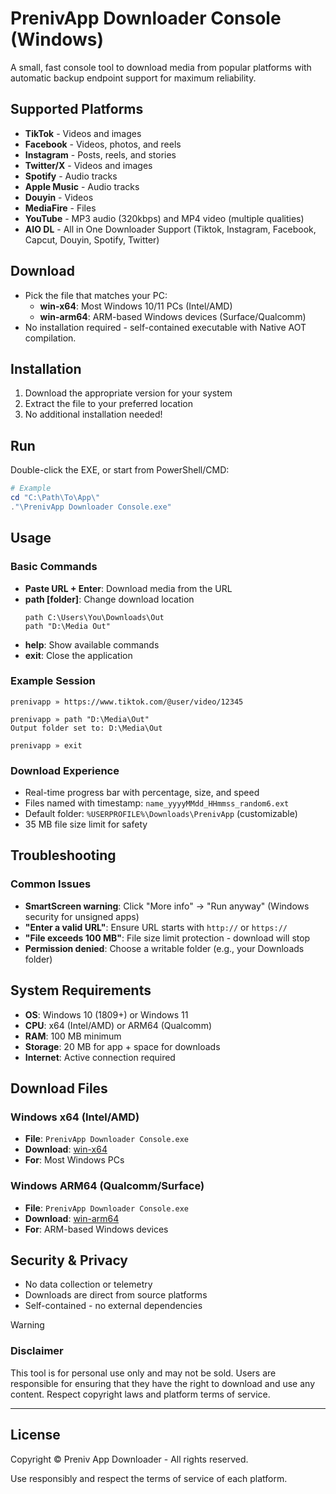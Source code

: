 # PrenivApp Downloader Console (Windows)

A small, fast console tool to download media from popular platforms with automatic backup endpoint support for maximum reliability.

## Supported Platforms
- **TikTok** - Videos and images
- **Facebook** - Videos, photos, and reels
- **Instagram** - Posts, reels, and stories
- **Twitter/X** - Videos and images
- **Spotify** - Audio tracks
- **Apple Music** - Audio tracks
- **Douyin** - Videos
- **MediaFire** - Files
- **YouTube** - MP3 audio (320kbps) and MP4 video (multiple qualities)
- **AIO DL** - All in One Downloader Support (Tiktok, Instagram, Facebook, Capcut, Douyin, Spotify, Twitter)

## Download
- Pick the file that matches your PC:
  - **win-x64**: Most Windows 10/11 PCs (Intel/AMD)
  - **win-arm64**: ARM-based Windows devices (Surface/Qualcomm)
- No installation required - self-contained executable with Native AOT compilation.

## Installation
1. Download the appropriate version for your system
2. Extract the file to your preferred location
3. No additional installation needed!

## Run
Double-click the EXE, or start from PowerShell/CMD:
```powershell
# Example
cd "C:\Path\To\App\"
."\PrenivApp Downloader Console.exe"
```

## Usage

### Basic Commands
- **Paste URL + Enter**: Download media from the URL
- **path [folder]**: Change download location
  ```
  path C:\Users\You\Downloads\Out
  path "D:\Media Out"
  ```
- **help**: Show available commands
- **exit**: Close the application

### Example Session
```
prenivapp » https://www.tiktok.com/@user/video/12345

prenivapp » path "D:\Media\Out"
Output folder set to: D:\Media\Out

prenivapp » exit
```

### Download Experience
- Real-time progress bar with percentage, size, and speed
- Files named with timestamp: `name_yyyyMMdd_HHmmss_random6.ext`
- Default folder: `%USERPROFILE%\Downloads\PrenivApp` (customizable)
- 35 MB file size limit for safety

## Troubleshooting

### Common Issues
- **SmartScreen warning**: Click "More info" → "Run anyway" (Windows security for unsigned apps)
- **"Enter a valid URL"**: Ensure URL starts with `http://` or `https://`
- **"File exceeds 100 MB"**: File size limit protection - download will stop
- **Permission denied**: Choose a writable folder (e.g., your Downloads folder)

## System Requirements
- **OS**: Windows 10 (1809+) or Windows 11
- **CPU**: x64 (Intel/AMD) or ARM64 (Qualcomm)
- **RAM**: 100 MB minimum
- **Storage**: 20 MB for app + space for downloads
- **Internet**: Active connection required

## Download Files

### Windows x64 (Intel/AMD)
- **File**: `PrenivApp Downloader Console.exe`
- **Download**: [win-x64](https://github.com/arsya371/prenivdlapp-winform/releases/tag/v1.0.0)
- **For**: Most Windows PCs

### Windows ARM64 (Qualcomm/Surface)
- **File**: `PrenivApp Downloader Console.exe`
- **Download**: [win-arm64](https://github.com/arsya371/prenivdlapp-winform/releases/tag/v1.0.0)
- **For**: ARM-based Windows devices

## Security & Privacy
- No data collection or telemetry
- Downloads are direct from source platforms
- Self-contained - no external dependencies

> [!WARNING]
> ### Disclaimer
> This tool is for personal use only and may not be sold. Users are responsible for ensuring that they have the right to download and use any content. Respect copyright laws and platform terms of service.

---

## License

Copyright © Preniv App Downloader - All rights reserved.

Use responsibly and respect the terms of service of each platform.
